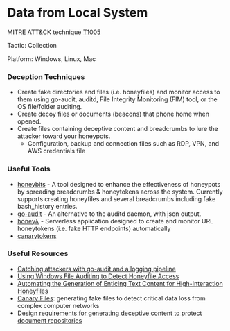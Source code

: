 # Data from Local System

MITRE ATT&CK technique [T1005](https://attack.mitre.org/wiki/Technique/T1005)

Tactic: Collection

Platform: Windows, Linux, Mac

### Deception Techniques
* Create fake directories and files (i.e. honeyfiles) and monitor access to them using go-audit, auditd, File Integrity Monitoring (FIM) tool, or the OS file/folder auditing.
* Create decoy files or documents (beacons) that phone home when opened.
* Create files containing deceptive content and breadcrumbs to lure the attacker toward your honeypots.
    * Configuration, backup and connection files such as RDP, VPN, and AWS credentials file

### Useful Tools
* [honeybits](https://github.com/0x4D31/honeybits) - A tool designed to enhance the effectiveness of honeypots by spreading breadcrumbs & honeytokens across the system. Currently supports creating honeyfiles and several breadcrumbs including fake bash_history entries.
* [go-audit](https://github.com/slackhq/go-audit) - An alternative to the auditd daemon, with json output.
* [honeyλ](https://github.com/0x4D31/honeyLambda) - Serverless application designed to create and monitor URL honeytokens (i.e. fake HTTP endpoints) automatically
* [canarytokens](http://canarytokens.org)

### Useful Resources
* [Catching attackers with go-audit and a logging pipeline](https://summitroute.com/blog/2016/12/25/Catching_attackers_with_go-audit_and_a_logging_pipeline/)
* [Using Windows File Auditing to Detect Honeyfile Access](https://labs.mwrinfosecurity.com/blog/using-windows-file-auditing-to-detect-honeyfile-access/)
* [Automating the Generation of Enticing Text Content for High-Interaction Honeyfiles](https://scholarspace.manoa.hawaii.edu/handle/10125/41897)
* [Canary Files](http://sdiwc.net/digital-library/download.php?id=00000551.pdf): generating fake files to detect critical data loss from complex computer networks
* [Design requirements for generating deceptive content to protect document repositories](http://ro.ecu.edu.au/cgi/viewcontent.cgi?article=1055&context=isw)